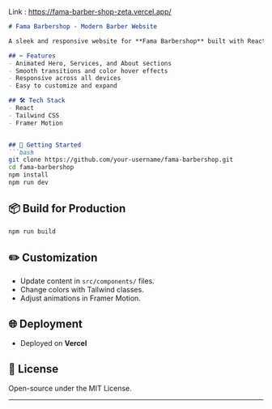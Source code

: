 Link : https://fama-barber-shop-zeta.vercel.app/

````markdown
# Fama Barbershop - Modern Barber Website

A sleek and responsive website for **Fama Barbershop** built with React, Tailwind CSS, and Framer Motion.

## ✂️ Features
- Animated Hero, Services, and About sections
- Smooth transitions and color hover effects
- Responsive across all devices
- Easy to customize and expand

## 🛠️ Tech Stack
- React
- Tailwind CSS
- Framer Motion


## 🚀 Getting Started
```bash
git clone https://github.com/your-username/fama-barbershop.git
cd fama-barbershop
npm install
npm run dev
````

## 📦 Build for Production

```bash
npm run build
```

## ✏️ Customization

* Update content in `src/components/` files.
* Change colors with Tailwind classes.
* Adjust animations in Framer Motion.

## 🌐 Deployment

* Deployed on **Vercel**

## 📜 License

Open-source under the MIT License.

---



```

```
